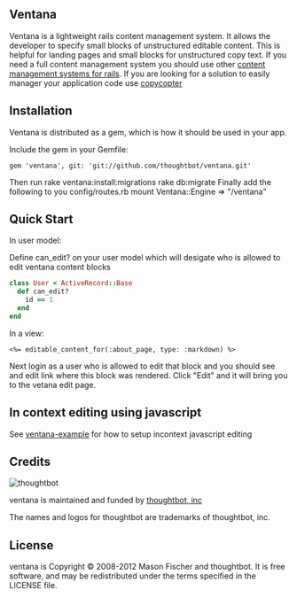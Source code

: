Ventana
------

Ventana is a lightweight rails content management system. It allows the developer to specify small blocks of unstructured editable content. This is helpful for landing pages and small blocks for unstructured copy text. If you need a full content management system you should use other [content management systems for rails](https://www.ruby-toolbox.com/categories/content_management_systems). If you are looking for a solution to easily manager your application code use [copycopter](https://github.com/thoughtbot/copycopter)


Installation
-----------
Ventana is distributed as a gem, which is how it should be used in your app.

Include the gem in your Gemfile:

    gem 'ventana', git: 'git://github.com/thoughtbot/ventana.git'

Then run
    rake ventana:install:migrations
    rake db:migrate
Finally add the following to you config/routes.rb
    mount Ventana::Engine => "/ventana"

Quick Start
-----------

In user model:

Define can_edit? on your user model which will desigate who is allowed to edit ventana content blocks

```ruby
class User < ActiveRecord::Base
  def can_edit?
    id == 1
  end
end
```

In a view:

    <%= editable_content_for(:about_page, type: :markdown) %>

Next login as a user who is allowed to edit that block and you should see and edit link where this block was rendered. Click "Edit" and it will bring you to the vetana edit page.

In context editing using javascript
---

See [ventana-example](http://www.github.com/thoughtbot/ventana-example) for how to setup incontext javascript editing


Credits
-------


![thoughtbot](http://thoughtbot.com/images/tm/logo.png)

ventana is maintained and funded by [thoughtbot, inc](http://thoughtbot.com/community)

The names and logos for thoughtbot are trademarks of thoughtbot, inc.

License
-------

ventana is Copyright © 2008-2012 Mason Fischer and thoughtbot. It is free software, and may be redistributed under the terms specified in the LICENSE file.
